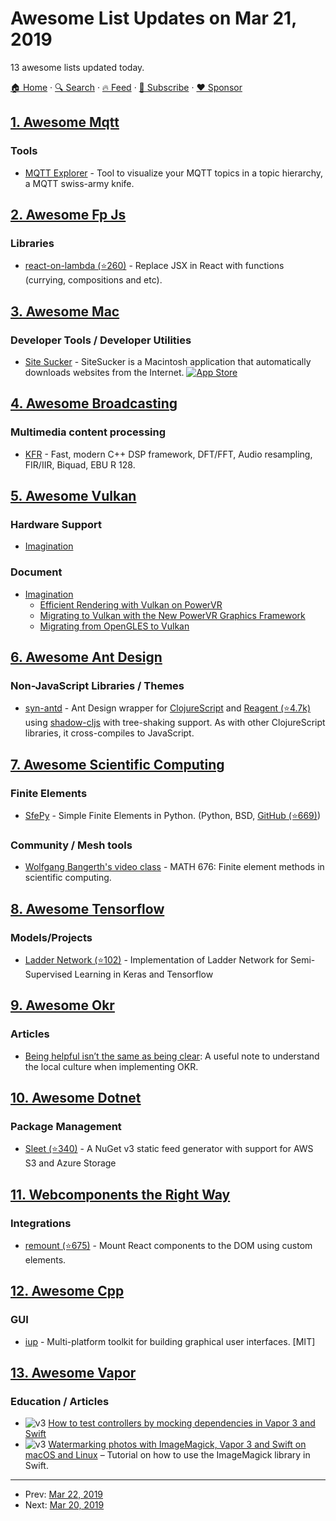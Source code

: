 # Awesome List Updates on Mar 21, 2019

13 awesome lists updated today.

[🏠 Home](/README.md) · [🔍 Search](https://www.trackawesomelist.com/search/) · [🔥 Feed](https://www.trackawesomelist.com/rss.xml) · [📮 Subscribe](https://trackawesomelist.us17.list-manage.com/subscribe?u=d2f0117aa829c83a63ec63c2f&id=36a103854c) · [❤️  Sponsor](https://github.com/sponsors/theowenyoung)



## [1. Awesome Mqtt](/content/hobbyquaker/awesome-mqtt/README.md)

### Tools

*   [MQTT Explorer](https://mqtt-explorer.com/) - Tool to visualize your MQTT topics in a topic hierarchy, a MQTT swiss-army knife.

## [2. Awesome Fp Js](/content/stoeffel/awesome-fp-js/README.md)

### Libraries

*   [react-on-lambda (⭐260)](https://github.com/sultan99/react-on-lambda) - Replace JSX in React with functions (currying, compositions and etc).

## [3. Awesome Mac](/content/jaywcjlove/awesome-mac/README.md)

### Developer Tools / Developer Utilities

*   [Site Sucker](https://ricks-apps.com/osx/sitesucker/) - SiteSucker is a Macintosh application that automatically downloads websites from the Internet. [![App Store](https://jaywcjlove.github.io/sb/ico/min-app-store.svg "App Store Software")](https://itunes.apple.com/in/app/sitesucker/id442168834?mt=12)

## [4. Awesome Broadcasting](/content/ebu/awesome-broadcasting/README.md)

### Multimedia content processing

*   [KFR](https://www.kfrlib.com/) - Fast, modern C++ DSP framework, DFT/FFT, Audio resampling, FIR/IIR, Biquad, EBU R 128.

## [5. Awesome Vulkan](/content/vinjn/awesome-vulkan/README.md)

### Hardware Support

*   [Imagination](https://www.imgtec.com/developers/powervr-sdk-tools/)

### Document

*   [Imagination](http://blog.imgtec.com/tag/vulkan)
    *   [Efficient Rendering with Vulkan on PowerVR](https://imagination-technologies-cloudfront-assets.s3.amazonaws.com/idc-docs/gdc16/6_Efficient%20rendering%20with%20Vulkan%20on%20PowerVR.pdf)
    *   [Migrating to Vulkan with the New PowerVR Graphics Framework](https://www.imgtec.com/webinar/migrating-to-vulkan-with-the-powervr-framework/)
    *   [Migrating from OpenGLES to Vulkan](https://www.imgtec.com/downloads/download-info/migrating-from-opengl-es-to-vulkan/)

## [6. Awesome Ant Design](/content/websemantics/awesome-ant-design/README.md)

### Non-JavaScript Libraries / Themes

*   [syn-antd](https://gitlab.com/synqrinus/syn-antd) - Ant Design wrapper for [ClojureScript](https://clojurescript.org/) and [Reagent (⭐4.7k)](https://github.com/reagent-project/reagent) using [shadow-cljs](http://shadow-cljs.org/) with tree-shaking support. As with other ClojureScript libraries, it cross-compiles to JavaScript.

## [7. Awesome Scientific Computing](/content/nschloe/awesome-scientific-computing/README.md)

### Finite Elements

*   [SfePy](https://sfepy.org) - Simple Finite Elements in Python.
    (Python, BSD, [GitHub (⭐669)](https://github.com/sfepy/sfepy))

### Community / Mesh tools

*   [Wolfgang Bangerth's video class](https://www.math.colostate.edu/~bangerth/videos.html) - MATH 676: Finite element methods in scientific computing.

## [8. Awesome Tensorflow](/content/jtoy/awesome-tensorflow/README.md)

### Models/Projects

*   [Ladder Network (⭐102)](https://github.com/divamgupta/ladder_network_keras) - Implementation of Ladder Network for Semi-Supervised Learning in Keras and Tensorflow

## [9. Awesome Okr](/content/domenicosolazzo/awesome-okr/README.md)

### Articles

*   [Being helpful isn’t the same as being clear](https://medium.com/product-narrative/sharing-lessons-learned-in-okr-f802aff4c251): A useful note to understand the local culture when implementing OKR.

## [10. Awesome Dotnet](/content/quozd/awesome-dotnet/README.md)

### Package Management

*   [Sleet (⭐340)](https://github.com/emgarten/sleet/) - A NuGet v3 static feed generator with support for AWS S3 and Azure Storage

## [11. Webcomponents the Right Way](/content/mateusortiz/webcomponents-the-right-way/README.md)

### Integrations

*   [remount (⭐675)](https://github.com/rstacruz/remount) - Mount React components to the DOM using custom elements.

## [12. Awesome Cpp](/content/fffaraz/awesome-cpp/README.md)

### GUI

*   [iup](https://www.tecgraf.puc-rio.br/iup) - Multi-platform toolkit for building graphical user interfaces. \[MIT]

## [13. Awesome Vapor](/content/vapor-community/awesome-vapor/README.md)

### Education / Articles

*   ![v3](https://github.com/vapor-community/awesome-vapor/raw/main/img/vapor-3.png) [How to test controllers by mocking dependencies in Vapor 3 and Swift](https://mikemikina.com/blog/how-to-test-controllers-by-mocking-dependencies-in-vapor-3-and-swift/)
*   ![v3](https://github.com/vapor-community/awesome-vapor/raw/main/img/vapor-3.png) [Watermarking photos with ImageMagick, Vapor 3 and Swift on macOS and Linux](https://mikemikina.com/blog/watermarking-photos-with-imagemagick-vapor-3-and-swift-on-macos-and-linux/) – Tutorial on how to use the ImageMagick library in Swift.

---

- Prev: [Mar 22, 2019](/content/2019/03/22/README.md)
- Next: [Mar 20, 2019](/content/2019/03/20/README.md)